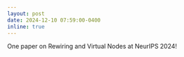 ```yaml
---
layout: post
date: 2024-12-10 07:59:00-0400
inline: true
---
```


One paper on Rewiring and Virtual Nodes at NeurIPS 2024!